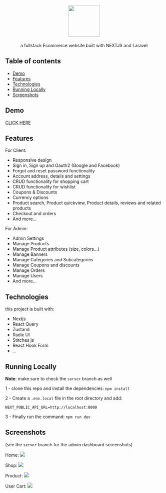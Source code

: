 <h1 align="center" >
    <img src="./public/logo.svg" width="100" height="100" />
</h1>

<p align="center">
a fullstack Ecommerce website built with NEXTJS and Laravel
</p>

## Table of contents

- [Demo](#demo)
- [Features](#features)
- [Technologies](#technologies)
- [Running Locally](#running-locally)
- [Screenshots](#screenshots)

## Demo
[CLICK HERE](https://dshop-laravel-kyoub.vercel.app)
## Features

For Client:

- Responsive design
- Sign in, Sign up and Oauth2 (Google and Facebook)
- Forgot and reset password functionality
- Account address, details and settings
- CRUD functionality for shopping cart
- CRUD functionality for wishlist
- Coupons & Discounts
- Currency options
- Product search, Product quickview, Product details, reviews and related products
- Checkout and orders
- And more...

For Admin:

- Admin Settings
- Manage Products
- Manage Product attributes (size, colors...)
- Manage Banners
- Manage Categories and Subcategories
- Manage Coupons and discounts
- Manage Orders
- Manage Users
- And more...

## Technologies

this project is built with:

- Nextjs
- React Query
- Zustand
- Radix UI
- Stitches js
- React Hook Form
- ...

## Running Locally

<b>Note</b>: make sure to check the `server` branch as well

1 - clone this repo and install the dependencies:
`npm install`

2 - Create a `.env.local` file in the root directory and add:

```env
NEXT_PUBLIC_API_URL=http://localhost:8000
```

3 - Finally run the command: `npm run dev`

## Screenshots

(see the `server` branch for the admin dashboard screenshots)

Home:
<img src="./screenshots/home.png" />

Shop:
<img src="./screenshots/shop.png" />

Product:
<img src="./screenshots/details.png" />

User Cart:
<img src="./screenshots/cart.png" />
